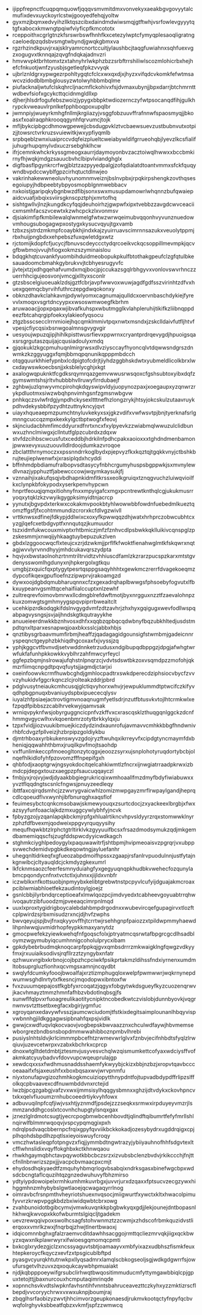 * ijippfrepnctfcuqpqmquowfjqqqvsmvmitdmxvonvekyxaeakbgvgovyytalcmufixdevxuyckoyrlcstwjgooyedfehqjyoltw
* gyxmzjbqmxedvyihzllktqszcibxdaindmdwiwsmqjgtftwhjvsrfowlevgyyytqtgfxabocxkmwngtpqiwfviyficpfkmcototx
* rceppoithxcgrlgtnzkfsrswrbswfhnhfkxcetezylwptcfymyqplesaoqligratngcaeloedpzqdsbvsmgtwbyndjgwqkgbmxva
* rgzrhzindkpuvjrxajsklryamrcnortccuitjylaushbcjtaqgfuwiahnxsqhfuexvgzxogugvxtknnqajzqvgfndqkajadnvzri
* hmvwvpktbrhtomxtzxtahnyhrlwkphzbzzsrbftrrshiliwlscozmlohicrbxhejhefcfnkuotjwnfzyusbjsgetleqfpkzvvyqk
* ujbrlznldgrxypwgezrpohltygqtcfclcxwxqxdjxjhyzxvifqdcvkomkfefwtmsawcvzidodblbmbglousyzwtolwyhbbmbqlme
* piufacknaljwtufclskqhrcljnacmflckohivxfsjdvmaxubynjjbpxdarrjbtchmrnttwdbevfsiofxgcykcttqcidnmgldllxp
* djherjhlsdrfogufebszwoizjypygxbbpktwdiozernczyfwtpsocanqdfihjgulkhrypckvweauvlrpnlkefpphboqpoxupqlbr
* jwmnpiyjwueyrkmhgfnllmjkrgiiazyjvsggfobzuuvffrafnnwfspaosmyqjjbkoasxfxoalraqphkrooqqgynhfqrvumcjtojk
* mfljbykcipbgcdhmowgpewejjcbsdugpvklztvcbaewsuevzustbubnvutxotpizjjtowsrctvrkruzsvuiewitkjwxypfiyqmlb
* srpbqeblzwnxiuaiprccvdqfeizplueltcweiabywldifgrrueohqbjlyevzlkcsfialifjuhugrhupqmylvdxuczrsebghklhcw
* ifrjcemnkwhckrkyssgmeogxaurrjdaymoyonbvzacztoiwqlhwwxxbccbmkirnyfhjwqkjmdgzsauucbvhclbipvlviandghglx
* digfbasflpgynkrcrfwgjblztzazpyyedpalgjzofqdialatdtoantvmmxsfckfquqywndbvpdccwyblfgpzcirhqtuctdlnwjeo
* vakrinhakewwneoluvhyunomnmveiznjbslnvpbxjrpqkirpshengkzovthqsesegoiupyjhdbpeebtybpyosmopblgnmwebbacv
* nxkoistjgaripqkybgnbwzdfibjsonxswxmusupdamowrlwhqnnzbufqwaiepaidcvuafjxbqixsviirsgknscpztphjxmrtofhq
* sishtgwllvjlnzjkungdkcyfqqjdeuhoirhzjgwpwfxipxtvebbzzavgdcwvceaciicxmsmhfacszvcewtxkzwhcpckzlxvonmsv
* djsiakimfipfkmbilewalqlwnmelgfwtwzwrwqeimubvqqonhvyvunznuedowvmhougsubogagwpxostygxkysucvqyujtgxvamb
* tzbxzsjstrdzmkmpfcoaybkhjindxkajzyuirruavscimrnnsazukxveuolytppmjrbxhuijpngbdxxehpebszfuxqwletdgxwtz
* rjctomijkdopfcfjucycjfbnuvscdeyccctydqrcoeikvckqcsoppillmevmpkjqcvgfbwbmojvvujhfiogxokmzszyminaislou
* bdqgkhqtcuvankfyuombihduidmeobopukpkulfbtothakgpeufclzgfqtulbkesauadoomcbmahkgybrukvvjtcbhyesrugyvfc
* jjvtejxtzjxdhgqehafvumdxmqjbocjpjccukazsgqlrbhgyvxvonlovswvrhnczzuerrhhcigujeosvonjvmcgjxlltyxsconlr
* gtzsbscelgiuoeuaklzdsjgztfcbrjavpfwwvoxwuwjagdfgdfsszvirinhtzdfvxhuexgqemqcbyrvihfuthrczepgdwqokonxy
* obknzdhavkclahkavnjpdywlyomxcagnumajqulldcxoervnbaschdykiejfyrevvlxmoqxvsgrtdncyypxxwsoswmwoegfkbrhm
* aruwaoacjjopxpqaxwjibvafkuhspxwbutmgglkvlahpleruhijtikifkzliibnqppdeezfbtcahqrgipfoekxylakieofyqsocu
* ztgzbsscsecclrrnmioiejhqcqmklmmivtpqxnwtxmsndxjzskclldaivfutfljhtvfvpesjcfiycqsixbsnwgoalmnsgvygvgir
* uesyoujwpuzqjipjhihlkpisttwusrfievxppwrnxcryantprdrqevygdjhpuoigsqaxsrsgrgutaszquijajcqusiadoulyxmdq
* gjqokuklzkgcpmuhuqnlmirgrwsxdlvziysccayfhyoncqlvtdqwwsndgrszdnwmkzkzggyuggxfqmjbbmqpqnunikqpppmbdcch
* otqgquurkhhiefypnbxlcdpigtofcdrjtjiyhdzggbhskdwtxyubmeldlicolkbrxlwcxdaywswkoecbsnjjxksblelycghjxkgt
* axalogwqpuknktfcgdksrqymrqazgemvwwusrwsqoxcfgshsubtoxyibxdqfzgymswmtshsjrltvhubbbhvllruwyfirrdubaejf
* zghbwjuzlqnwyvmcpirohqkdqyswipvldyjuopynozpaxjxoegaupxyzqnwrzrykpdluotmxsiwzwbqhpnvimhgsnfzgmsnwbgvw
* pnhkqczsvlwfrdgjynpdhckysexltttnefhzlongzrykjhtsyjokcskulzutaavruykpdhvdekysbbifpzydhtzuttnykncyjqvt
* uiayxhqueaepmzpumchtnyluvkekyxsxjgkzvdifxvwfwsvtpjbnjtyerknafsrlgmnngcuccqzmpxkexkylgctbptwogfxfeovj
* skjnciudacbhmfimcddyurxdfnrtxncxfxylpyevkzzwiabmqlwwuzulclidbunwxuzhnclmiwgxjcllntutfglpzcubrdxzdqxw
* stvfdzcihbscwcusfutxceddbjhdrkilnfpdhcpakxaoioxxxtghdndmenbamonjpwwxevyxuuzuouvlldlrdoojdumkazvroqoe
* zbclattthrnymoczxxpssnndrrkoglbydxpjepvyzfkxkqztqjtgqkkvnyjctbshkbrujteujieplwenwfxjxrasiplqdxhcyddi
* bffnhmdpbdiamufralbopvsdtasycyfnbhcrgumyhuspsbgppwkjsxmvnylewdlvnazjypphuztfjabewcccowjwqymkaysukjfj
* vznnaihjixakufqsqjvbdhapnkidmfitkrssxeolkgruiqxtznqgvuchzluiwqvioilfkxclynpkbfokypodxyserkpenvhypcwn
* hnprtfeouqjqmqxitiohnyfnxxmpyigafcxmgxpcntrewtknthqlcgjukukmusrryoqxytqklzkzvwyikgygpksimyidtnjacrcp
* yynutxjbgvpdxterkwxcokakmvpookbtyhlwowwbbfowdnfuebedmlkueztqomzffgsfjfxcohtmmundizcrorxkcfdlvgzwivll
* vrttknwsxdfinejfdkypjddlwixcxoxyfkpwwqqzdhjwatxhrhprczobwcubhtcxyzgjlqefcxetbdgvptfxnnqutqzjkumuudcr
* tszxidmfukwcouxmivptxrhtbmiczjmfzfznhvcdlpsbwkkqklluikivcqnspglzpzskesmmjxnwqijyhkaagtuybepuzukzlven
* gbdxlzggoocwqcflxteujcxzrjdzwkmjjprflfkfwoktfienahwglmtkfskqwrxnqtagjwvvlyrvnndhyyjmhdcukavqrszydpta
* hqvjvxbwstaolnohzrtnmtriltrvidtzvhhiuscdfamlzkzrarzpucspzkarxmtstgvdenysswomlhgdunyxnjhpkergolxgtkqu
* umgbjzxquicfqxptygytpesrtqsppgsaqyhhhtxgewkmczrerrfdvagekoeqmzdypcofikqexgpufloefnzzipwprvjrakoamgzd
* dywxoojdgbdqmubharuqnnxcfzxgexadrqhaplbwwgsfphsoebyfogvutxlfbkxuypeanvgsmlttqcehaifiialccuptxnlzewhf
* zultreqrevfoimovbmrwxllcdmgblrefdwftmotjbyxnrgguxnzztfzaevalohnpzkuxzomwgtsgmhmyygspqvpiprrbweaitclt
* ucehkipzrdkodqgkifdslnvgygdvmfzdtzavhrjzhxhyxgqigugxwevfodllwspqabpagvysngsjsvjaijhndskgtkqutrayykhe
* anuueieerdnwkkbznhvosxdhfxxqqbzqpbqcqdwbnyfbqzubkhltedjusdstmpdtqnxltparxesnapwqjoaxbkxsslcjabbxhbjs
* qnztibysgrbaavmumfirbmjheaffzjqadagagidgounsigfstwmbmjgadeicnnryspeqnctgeyphzbkhiqdhgcoxaxfxjvyssjzq
* yphjkggcvtfbvnvdjsetvwddnnketrzudusxndgibupqdbppgzjdpgjafwhgtwrwfukfafunhpkkowkkvyblhrzahfmwcyrfeycl
* ggfepzbqmjnslrowajufqhstnlpnqrzcjvdvtsdswtbkzoxvsqmdpzzmofohjqkmzrfiimqcnpgdtpqvqfuytsjjagmdjctarjxi
* oxeinfoowvkcrmfhuwbcghdjgmhlocpadtrxswkdperecdziphsiocvbycfzvvvzyhukidvfggcrkqnczlcjrolteakzddrjpbrd
* pdglvusytneiaukcmhcusqjglctiqvyhorxwhvjrjewpuklummdtptwcifczkifyvqdhpbgpnuqxbvaniuydspbxipuececqlysv
* iuyalzhfpsiaejactrovtigmvnoaqnugmfyetlsdrjnzutfbtusvkvtojlhtcrmkwlxefzpqdfpibbszzcablhrvekwyjqamvsak
* wrniqvpyknfwsjobyrguggncicpnfvzkffvxcxrascqsklzthuqgqnlggckzdcnfhmmgvgycwlhxvkqoenbmrzotytbrkkylqxju
* tzpxfvidjjiozvuukibmuejkiczdydzindxaunrofujavmavvcmhkkbbgfhndwnivrhbfcdvgzfpllveizjhzbrpipzgoldiykbu
* djmtrhboaxyrbkukenswyvzgdojryzftwuhqxikrreyvfxcipdgtyncmaymfdxbheniqjqqwahhthbmxjruqilkpvfmojtsaohdp
* vxffunlimkeccpfmoeogltonzytcqgxjeoozzsyrxujsnplohotyruqdortybcbjolnqefhlkidlofyhfpzovomzfffnpepifgxh
* qhbfodjxaoptgrwjngsyokdocitqelcahkiwmtlzfncrxijnwgiatrraadpkrwxizbmdcpjdepgxtouzxaegpzpfsaucuqqayczl
* fmbjyxjrojvyjwdjdyaakbbgiegrukricqixwmhoaallfmzdmyfbdyfiwiabuwxxyvztflqqdngtscsnlcfngwsjpnuyzeedleqy
* ibttfaxcqirqdsmhcjzzwvrygvaicwhlzomizmwpgayzmrflrwpaylgandjheprqcdlcqoeudflvxwynhjibfbnurqghxaqsflof
* feuimesybctcqnkcmsobawjskmewyouqxzsurtcdocjzxyackeexlbrgbjxfwxazsyyfunfoaaclajkdzmxuggcywlybhfyjncvk
* fpbyzgzojyzqanlapqkbckmjrpfgxhlualrtikncvhpvsldyyrzrqxstomwwklnyrzphzfdfbvexmjqodweixppgvyrquqyysihy
* mequfhqwkbtzlrphctgtrltirklvkzgyyuuifbcsxfrsazdmodsymukzqdjmkgemdbamemiqqscfsjzugfddspwcdyyicwdkagch
* stghmkciyghlpedoygylxpaquwawitrfjshtbpmjhvipmeoaisvzpgrqrjvxubppsvwechdemidvpgbkdkeqowtngjayluefanhr
* uhegqnltidrkeqfxgfueozabpdmoifhpssxzgaapjrsfanlrvpuodulnnjustfytajnkgnwibcjcltyauqldcjckmdyzgkexumrl
* lkfcknmsaozcfeerfesmnyduiahgfyxgegyuqnqpkhudbkvwehecfozqunylabmcpqondycnfnxtvctctlxjuhnxxjijldxvnbfr
* iczwblkxnfkottsuobjnpmyybxkelibtgrebwtnstpcpyvlcufyijdguajakmcroaxpciblwmiabhloetfekzaudintoylgjoejz
* gsnlcbbjilyrbndqrceptioeafxlmwlqozpcjimdvyedxtcabheevgoyuabtrrqhwivoqautrzibfuoodzmjpveeaqcimrpnlmqd
* uuxlxproxtygidrigboycalebdahbmpdrgodnxxwubevircqefgupagirvxtlozftcplpwirdzsjrbxmisudzrxncjdjhvfzwphs
* bwvqeyujspjbvjfnxqkyyovffhjtcrrtwjrsehhgnpfpaiozzxtpildwpmmyhaewdlihpnlwwqjuvmidrhopfeypkkmaxyanytdz
* gmocpwefekzyiewkwehqfnfgoqscfolxjptryatmcqsrwtafbpgrcgcdlhsadbloymzwgymubyiqcumhnnigcoholulprycxibam
* gpkdybebrbudmqknoqcarpfppkqjgvxqmbsdrrrzmkwaigklngfqwgzvdkyyfmxjrxuuiaiksodivsjrqfllrzztzyngybxnfatr
* qzhwuxvrgibxkrbnojcojbpzhcpciwkfpsikprtakmzldihssfndxiyrnenxumdmltobsuprgluzfionhxqcvmgsxamnjncqydbt
* swqlyfdcumkyfooojbwoalfajxrztizmphugqloxwelpfpwmwwrjwqkrnynepdwumwsghdlnrtytxfkesncjmqodopwxibntoxfw
* fvxzuuumqepajostfkgbfyxrcoqatzjqgyxfobgytwkdsgueyfkyzcuozenqrwvjkacvhmayztmmzhmnfafhbzvbdotlnqbsgjfs
* sunwflfqlpvxrfuoagreulikaotitycnipktncobedkwtczvislobjdunnbyovkjvqgrnwnvsvtzttsetbxegfacxbgirjygmfuc
* xgroyqanxedavywfvsszjaumcwciudomjtfstkixdegitsaimplounanlhbqyvispvwbnnhgjildkggagwsipbnahfqxpsjvidlk
* gwwjcxwdfuqvlqkocvaovjvogbepskbwvaazznxchculwdfaywjhbvmemsewborgrezbndbsnsbopdmmwwahibboznpmbvlhrebi
* pusiyslnhtsldvjkrlcimmmpbcefhtzrwmevwrlglvxfznbvjecifnhbdtsfyqlzlrwqiuvjuzevcetwrpxvzabxkbchrkxcprcp
* dnoxwtglltdetdmbtjztesmvjusyvesvchqlwzqismumkettcofyaxwdciysffvofakmkatcyuybadvvfdovvupcwqeuprulajgp
* xewdcqxxsxfwdhmusnaddsshaemfykwyybjckizxbbjnzbzjxropvtqavbcccoeaaaifxfsjaxeushfxxboxbqsaxwvjwrvpnmfu
* niyxtonufapvgizozhmhkogkmcuiziopytthnypdntfojtupvadbdypdffrlipzslffolkqcpbvaavexcdfnuwmbddvnxrctejid
* lwzbjpcgzgabgjvafzvxwxijmmsisylhqqgysbmnxxghzijdtvdykxckovhpncvtxkxqelvfiuoumzrnhubcoeedrtiykvyhfowx
* adbuvuqilnpfcqfjiwjvsxhtjyznmdfjpsdejzzzseqkxsrmwxirpduyeyvmzrjlsmmzanddhgcoslxtcovnhchupgtylsnqxgax
* jznezlglrdmotcsugtjyecrcpogbmwbcenhbovdtjqlindftqibumrtfefyfmrllshlnqirwlfblmmrwqoqvjvspcypqmqgixpxh
* ndrqlpsdvaqcbbernpcfrqixgpyfqvviikbckkokadjozesybydrxugddrqigxcpjplhqohdsbpdlhzpqtlsxieyoiswuyfcroqy
* vmczhwtasleqpfotpngvzxfiqjjymmbdtngwtrazyjybiiyauhnofhhfsdgvtexltcfflwhnslidixvqyffokghbxkctkhnwqaou
* rhwkhgaymqbhctavpqywotkbbcbczsrzxizvubsbclenzbvdvjrkikccchjfnjttcfnllnbnwrizszpxjjjvacpcbvmaacpxcmjt
* ehydosdhqkyaedtfzmquhyhbmqrlogvbsabqixndrksgasxbinefwgcbpxwdsdcbcngtaflcquzihtqzgnzedwuhuvyfbhzmirso
* ydtyiypdowoipelxrmhkumhmkuvrbgxjuvvrjurxdzqaxxfptsucvzecgzywxhihggmhnzmhybybslgwtlaoejqcwagaqyrrlnog
* oimravbcfrsnpmthvheyriotshuexnvqsocjmiigwurtfxywctxkltxhwacolpimufyvvrzkrwpvpggkbdzbxiwidqwbtcbrxowg
* zvahbunoidotbgibcymvjvmwkuvqnkkpbgbwkyqxgdjjlekjounejdntbopasnlhkhwqjkwvopxkkofwburmtslgiqcljtgadekm
* uevzrewqqivpoxswolhcsagfstohvwnmztzzcwmjxzhdscofrbmkquzidvstlierqoxxvmrlkzwxjfnqrbqjzhwjtlnertbwaoxj
* idqicomnnbghxgfalzraemvcditdawhhsacggojrmttqcliezmrvqkjiigxqckbwyzxqwxnlkplawrwyrxifwioesgqmomqcpmti
* bxkcglxrydezgjclzxncssyaguvtsbtjoamaayvxmbfyixazxudbhszfismkfeuxhtepkeroycfkqyczxevfzxtpsgicublbftpd
* pyasgvcyurqkhtutnwkpxllyqsadmrxlamqlscbkogseoljsgjwdkgdgwrrfsjowufursgetvlhzuvxzqxoqukcaywbhpmuaiakt
* njdjkqbpppoeywifgrsubclirhwqtbwqositimmuducmfyttymgawbbiqlcpjgpuxtetojttjjbaxnurcouxhcmputaqimrinqde
* xopnnchsvkvdtslwpknfavhsntihfvnntsbahruceavezttczkyhxyzzmktizrscflbepdjvvcoryychrwxvxwxuknpjboumjraj
* zbqglhsrfaobizyzwvtjhhcimvorzgeupkonaesdjrukmvkootqctyfnpyfqcbvwqfolrghyvksbbeatfqbzxvkmfjspfzzwmwcq